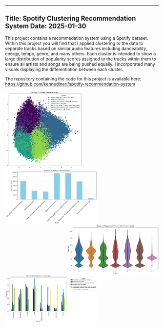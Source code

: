 -------
Title: Spotify Clustering Recommendation System
Date: 2025-01-30
-------

This project contains a recommedation system using a Spotify dataset. Within this project you will find that I applied clustering to the data to separate tracks based on similar audio features including danceability, energy, tempo, genre, and many others. Each cluster is intended to show a large distribution of popularity scores assigned to the tracks within them to ensure all artists and songs are being pushed equally. I incorporated many visuals displaying the differentiation between each cluster. 

The repository containing the code for this project is available here: https://github.com/kennedineri/spotify-recommendation-system

<div style="width: 100%;">
    <img src="https://github.com/kennedineri/spotify-recommendation-system/blob/main/cluster-images/PCA%20Clusters.png?raw=true" alt="Visualizing the clusters." style="width: 50%; float: left; margin-right: 5%;">
</div>

<div style="width: 100%;">
    <img src="https://github.com/kennedineri/spotify-recommendation-system/blob/main/cluster-images/Artists.png?raw=true" alt="Number of artisits in the displayed clusters." style="width: 60%; float: left; margin-right: 5%;">
</div>

<div style="width: 100%;">
    <img src="https://github.com/kennedineri/spotify-recommendation-system/blob/main/cluster-images/Violin%20Plot%20of%20Popularity.png?raw=true" alt="Popularity score of tracks distributed across clusters." style="width: 60%; float: right;">
</div>

<div style="width: 100%;">
    <img src="https://github.com/kennedineri/spotify-recommendation-system/blob/main/cluster-images/Audio%20Feature%20Means.png?raw=true" alt="Audio feature distribution between clusters." style="width: 60%; float: left; margin-right: 5%;">
</div>
